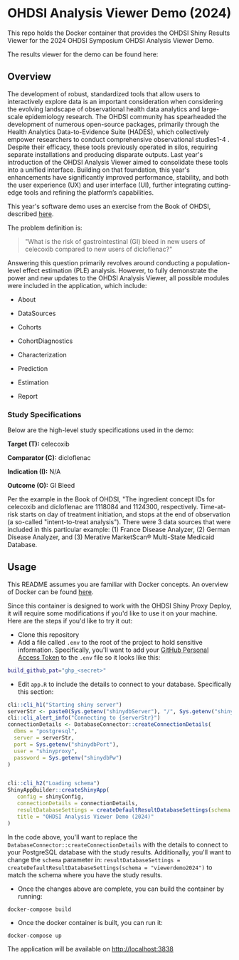 # OHDSI Analysis Viewer Demo (2024)

This repo holds the Docker container that provides the OHDSI Shiny
Results Viewer for the 2024 OHDSI Symposium OHDSI Analysis Viewer Demo.

The results viewer for the demo can be found here: [
](https://results.ohdsi.org/app/22_ohdsi_analysis_viewer_app_demo)

## Overview

The development of robust, standardized tools that allow users to
interactively explore data is an important consideration when
considering the evolving landscape of observational health data
analytics and large-scale epidemiology research. The OHDSI community has
spearheaded the development of numerous open-source packages, primarily
through the Health Analytics Data-to-Evidence Suite (HADES), which
collectively empower researchers to conduct comprehensive observational
studies1-4 . Despite their efficacy, these tools previously operated in
silos, requiring separate installations and producing disparate outputs.
Last year's introduction of the OHDSI Analysis Viewer aimed to
consolidate these tools into a unified interface. Building on that
foundation, this year's enhancements have significantly improved
performance, stability, and both the user experience (UX) and user
interface (UI), further integrating cutting-edge tools and refining the
platform’s capabilities.

This year's software demo uses an exercise from the Book of OHDSI,
described
[here](https://ohdsi.github.io/TheBookOfOhdsi/PopulationLevelEstimation.html#problem-definition-2).

The problem definition is:

> "What is the risk of gastrointestinal (GI) bleed in new users of
> celecoxib compared to new users of dicloflenac?"

Answering this question primarily revolves around conducting a
population-level effect estimation (PLE) analysis. However, to fully
demonstrate the power and new updates to the OHDSI Analysis Viewer, all
possible modules were included in the application, which include:

-   About

-   DataSources

-   Cohorts

-   CohortDiagnostics

-   Characterization

-   Prediction

-   Estimation

-   Report

### Study Specifications

Below are the high-level study specifications used in the demo:

**Target (T):** celecoxib

**Comparator (C):** dicloflenac

**Indication (I):** N/A

**Outcome (O):** GI Bleed

Per the example in the Book of OHDSI, "The ingredient concept IDs for
celecoxib and dicloflenac are 1118084 and 1124300, respectively.
Time-at-risk starts on day of treatment initiation, and stops at the end
of observation (a so-called "intent-to-treat analysis"). There were 3 data
sources that were included in this particular example: (1) France
Disease Analyzer, (2) German Disease Analyzer, and (3) Merative
MarketScan®️ Multi-State Medicaid Database.

## Usage

This README assumes you are familiar with Docker concepts. An overview
of Docker can be found
[here](https://docs.docker.com/guides/docker-overview/).

Since this container is designed to work with the OHDSI Shiny Proxy
Deploy, it will require some modifications if you'd like to use it on
your machine. Here are the steps if you'd like to try it out:

-   Clone this repository
-   Add a file called `.env` to the root of the project to hold
    sensitive information. Specifically, you'll want to add your [GitHub
    Personal Access
    Token](https://docs.github.com/en/authentication/keeping-your-account-and-data-secure/managing-your-personal-access-tokens)
    to the `.env` file so it looks like this:

``` bash
build_github_pat="ghp_<secret>"
```

-   Edit `app.R` to include the details to connect to your database.
    Specifically this section:

``` r
cli::cli_h1("Starting shiny server")
serverStr <- paste0(Sys.getenv("shinydbServer"), "/", Sys.getenv("shinydbDatabase"))
cli::cli_alert_info("Connecting to {serverStr}")
connectionDetails <- DatabaseConnector::createConnectionDetails(
  dbms = "postgresql",
  server = serverStr,
  port = Sys.getenv("shinydbPort"),
  user = "shinyproxy",
  password = Sys.getenv("shinydbPw")
)


cli::cli_h2("Loading schema")
ShinyAppBuilder::createShinyApp(
   config = shinyConfig,
   connectionDetails = connectionDetails,
   resultDatabaseSettings = createDefaultResultDatabaseSettings(schema = "viewerdemo2024"),
   title = "OHDSI Analysis Viewer Demo (2024)"
)
```

In the code above, you'll want to replace the
`DatabaseConnector::createConnectionDetails` with the details to connect
to your PostgreSQL database with the study results. Additionally, you'll
want to change the `schema` parameter in:
`resultDatabaseSettings = createDefaultResultDatabaseSettings(schema = "viewerdemo2024")`
to match the schema where you have the study results.

-   Once the changes above are complete, you can build the container by
    running:

`docker-compose build`

-   Once the docker container is built, you can run it:

`docker-compose up`

The application will be available on <http://localhost:3838>

